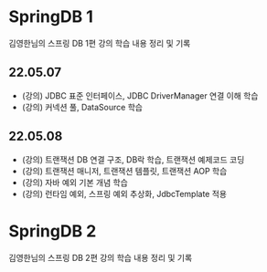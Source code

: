 # SpringDB 1
김영한님의 스프링 DB 1편 강의 학습 내용 정리 및 기록

## 22.05.07
 - (강의) JDBC 표준 인터페이스, JDBC DriverManager 연결 이해 학습
 - (강의) 커넥션 풀, DataSource 학습

## 22.05.08
 - (강의) 트랜잭션 DB 연결 구조, DB락 학습, 트랜잭션 예제코드 코딩
 - (강의) 트랜잭션 매니저, 트랜잭션 템플릿, 트랜잭션 AOP 학습
 - (강의) 자바 예외 기본 개념 학습
 - (강의) 런타임 예외, 스프링 예외 추상화, JdbcTemplate 적용

# SpringDB 2
김영한님의 스프링 DB 2편 강의 학습 내용 정리 및 기록
